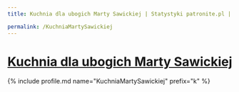 ```yaml
---
title: Kuchnia dla ubogich Marty Sawickiej | Statystyki patronite.pl | Patromierz

permalink: /KuchniaMartySawickiej
---
```


# [Kuchnia dla ubogich Marty Sawickiej](https://patronite.pl/KuchniaMartySawickiej)

{% include profile.md name="KuchniaMartySawickiej" prefix="k" %}
